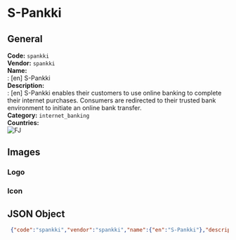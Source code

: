 # S-Pankki 
## General 
**Code:** `spankki`  
**Vendor:** `spankki`  
**Name:**  
:	[en] S-Pankki  
**Description:**  
: [en] S-Pankki enables their customers to use online banking to complete their internet purchases. Consumers are redirected to their trusted bank environment to initiate an online bank transfer.  
**Category:** `internet_banking`  
**Countries:**  
![FJ](https://cdnjs.cloudflare.com/ajax/libs/flag-icon-css/3.3.0/flags/4x3/FJ.svg#w24)  
 
## Images 
### Logo 
### Icon 
## JSON Object 
```json
 {"code":"spankki","vendor":"spankki","name":{"en":"S-Pankki"},"description":{"en":"S-Pankki enables their customers to use online banking to complete their internet purchases. Consumers are redirected to their trusted bank environment to initiate an online bank transfer."},"countries":["FJ"],"category":"internet_banking"}```  
